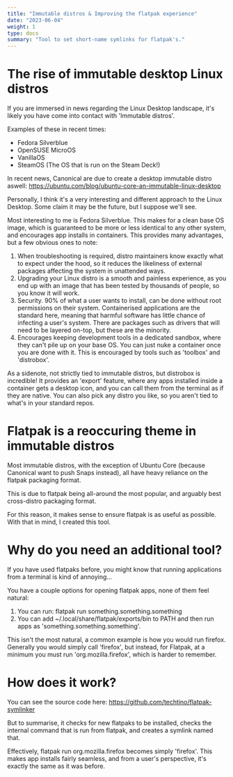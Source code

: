 ```yaml
---
title: "Immutable distros & Improving the flatpak experience"
date: "2023-06-04"
weight: 1
type: docs
summary: "Tool to set short-name symlinks for flatpak's."
---
```


# The rise of immutable desktop Linux distros

If you are immersed in news regarding the Linux Desktop landscape, it's likely you have come into contact with 'Immutable distros'.

Examples of these in recent times:
- Fedora Silverblue
- OpenSUSE MicroOS 
- VanillaOS
- SteamOS (The OS that is run on the Steam Deck!)

In recent news, Canonical are due to create a desktop immutable distro aswell:
https://ubuntu.com/blog/ubuntu-core-an-immutable-linux-desktop

Personally, I think it's a very interesting and different approach to the Linux Desktop. Some claim it may be the future, but I suppose we'll see.

Most interesting to me is Fedora Silverblue. This makes for a clean base OS image, which is guaranteed to be more or less identical to any other system, and encourages app installs in containers. This provides many advantages, but a few obvious ones to note:

1. When troubleshooting is required, distro maintainers know exactly what to expect under the hood, so it reduces the likeliness of external packages affecting the system in unattended ways.
2. Upgrading your Linux distro is a smooth and painless experience, as you end up with an image that has been tested by thousands of people, so you know it will work.
3. Security. 90% of what a user wants to install, can be done without root permissions on their system. Containerised applications are the standard here, meaning that harmful software has little chance of infecting a user's system. There are packages such as drivers that will need to be layered on-top, but these are the minority.
4. Encourages keeping development tools in a dedicated sandbox, where they can't pile up on your base OS. You can just nuke a container once you are done with it. This is encouraged by tools such as 'toolbox' and 'distrobox'.

As a sidenote, not strictly tied to immutable distros, but distrobox is incredible! It provides an 'export' feature, where any apps installed inside a container gets a desktop icon, and you can call them from the terminal as if they are native. You can also pick any distro you like, so you aren't tied to what's in your standard repos.

# Flatpak is a reoccuring theme in immutable distros
Most immutable distros, with the exception of Ubuntu Core (because Canonical want to push Snaps instead), all have heavy reliance on the flatpak packaging format.

This is due to flatpak being all-around the most popular, and arguably best cross-distro packaging format.

For this reason, it makes sense to ensure flatpak is as useful as possible. With that in mind, I created this tool.

# Why do you need an additional tool?
If you have used flatpaks before, you might know that running applications from a terminal is kind of annoying...

You have a couple options for opening flatpak apps, none of them feel natural:
1. You can run: flatpak run something.something.something
2. You can add ~/.local/share/flatpak/exports/bin to PATH and then run apps as 'something.something.something'.

This isn't the most natural, a common example is how you would run firefox. Generally you would simply call 'firefox', but instead, for Flatpak, at a minimum you must run 'org.mozilla.firefox', which is harder to remember.

# How does it work?

You can see the source code here:
https://github.com/techtino/flatpak-symlinker

But to summarise, it checks for new flatpaks to be installed, checks the internal command that is run from flatpak, and creates a symlink named that.

Effectively, flatpak run org.mozilla.firefox becomes simply 'firefox'. This makes app installs fairly seamless, and from a user's perspective, it's exactly the same as it was before.